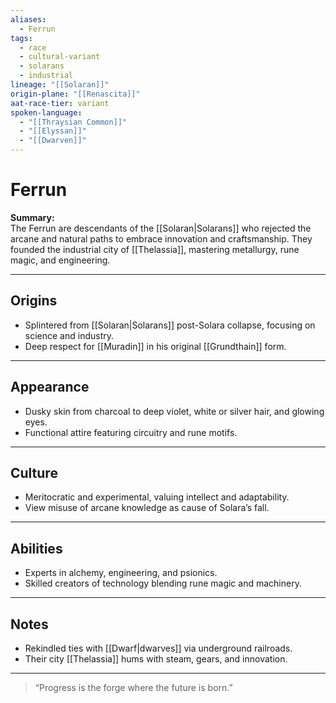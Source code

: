 ```yaml
---
aliases:
  - Ferrun
tags:
  - race
  - cultural-variant
  - solarans
  - industrial
lineage: "[[Solaran]]"
origin-plane: "[[Renascita]]"
aat-race-tier: variant
spoken-language:
  - "[[Thraysian Common]]"
  - "[[Elyssan]]"
  - "[[Dwarven]]"
---
```


# Ferrun

**Summary:**  
The Ferrun are descendants of the [[Solaran|Solarans]] who rejected the arcane and natural paths to embrace innovation and craftsmanship. They founded the industrial city of [[Thelassia]], mastering metallurgy, rune magic, and engineering.

---

## Origins

- Splintered from [[Solaran|Solarans]] post-Solara collapse, focusing on science and industry.  
- Deep respect for [[Muradin]] in his original [[Grundthain]] form.

---

## Appearance

- Dusky skin from charcoal to deep violet, white or silver hair, and glowing eyes.  
- Functional attire featuring circuitry and rune motifs.

---

## Culture

- Meritocratic and experimental, valuing intellect and adaptability.  
- View misuse of arcane knowledge as cause of Solara’s fall.

---

## Abilities

- Experts in alchemy, engineering, and psionics.  
- Skilled creators of technology blending rune magic and machinery.

---

## Notes

- Rekindled ties with [[Dwarf|dwarves]] via underground railroads.  
- Their city [[Thelassia]] hums with steam, gears, and innovation.

---

> “Progress is the forge where the future is born.”
